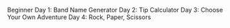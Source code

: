 Beginner
Day 1: Band Name Generator
Day 2: Tip Calculator
Day 3: Choose Your Own Adventure
Day 4: Rock, Paper, Scissors
